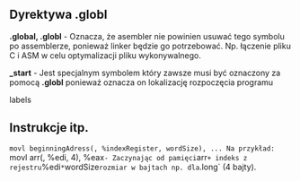 ## Dyrektywa .globl

**.global, .globl** - Oznacza, że asembler nie powinien usuwać tego symbolu po assemblerze, ponieważ linker będzie go potrzebować. Np. łączenie pliku C i ASM w celu optymalizacji pliku wykonywalnego.

**\_start** - Jest specjalnym symbolem który zawsze musi być oznaczony za pomocą **.globl** ponieważ oznacza on lokalizację rozpoczęcia programu

labels
## Instrukcje itp.

`movl beginningAdress(, %indexRegister, wordSize), ...
Na przykład:
`movl arr(, %edi, 4), %eax` - Zaczynając od pamięci `arr` + indeks z rejestru `%edi` * `wordSize` rozmiar w bajtach np. dla `.long` (4 bajty).


